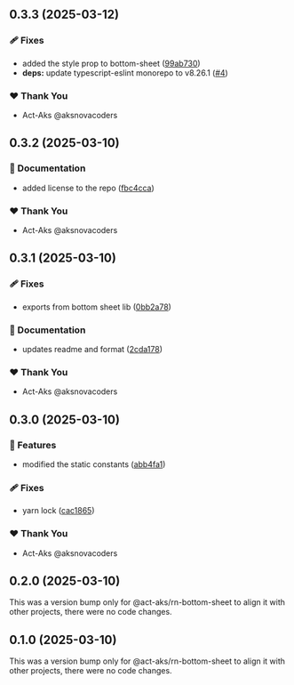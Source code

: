 ## 0.3.3 (2025-03-12)

### 🩹 Fixes

- added the style prop to bottom-sheet ([99ab730](https://github.com/Act-Aks/actlib/commit/99ab730))
- **deps:** update typescript-eslint monorepo to v8.26.1 ([#4](https://github.com/Act-Aks/actlib/pull/4))

### ❤️ Thank You

- Act-Aks @aksnovacoders

## 0.3.2 (2025-03-10)

### 📖 Documentation

- added license to the repo ([fbc4cca](https://github.com/Act-Aks/actlib/commit/fbc4cca))

### ❤️ Thank You

- Act-Aks @aksnovacoders

## 0.3.1 (2025-03-10)

### 🩹 Fixes

- exports from bottom sheet lib ([0bb2a78](https://github.com/Act-Aks/actlib/commit/0bb2a78))

### 📖 Documentation

- updates readme and format ([2cda178](https://github.com/Act-Aks/actlib/commit/2cda178))

### ❤️ Thank You

- Act-Aks @aksnovacoders

## 0.3.0 (2025-03-10)

### 🚀 Features

- modified the static constants ([abb4fa1](https://github.com/Act-Aks/actlib/commit/abb4fa1))

### 🩹 Fixes

- yarn lock ([cac1865](https://github.com/Act-Aks/actlib/commit/cac1865))

### ❤️ Thank You

- Act-Aks @aksnovacoders

## 0.2.0 (2025-03-10)

This was a version bump only for @act-aks/rn-bottom-sheet to align it with other projects, there were no code changes.

## 0.1.0 (2025-03-10)

This was a version bump only for @act-aks/rn-bottom-sheet to align it with other projects, there were no code changes.
